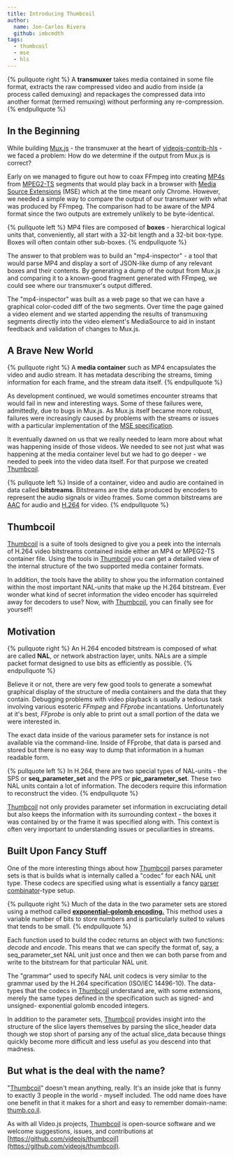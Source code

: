 ```yaml
---
title: Introducing Thumbcoil
author:
  name: Jon-Carlos Rivera
  github: imbcmdth
tags:
  - thumbcoil
  - mse
  - hls
---
```


{% pullquote right %}
A **transmuxer** takes media contained in some file format, extracts the raw compressed video and audio from inside (a process called demuxing) and repackages the compressed data  into another format (termed remuxing) without performing any re-compression.
{% endpullquote %}

## In the Beginning

While building [Mux.js](https://github.com/videojs/mux.js) - the transmuxer at the heart of [videojs-contrib-hls](https://github.com/videojs/videojs-contrib-hls) - we faced a problem: How do we determine if the output from Mux.js is correct?

Early on we managed to figure out how to coax FFmpeg into creating [MP4s](https://en.wikipedia.org/wiki/MPEG-4_Part_14) from [MPEG2-TS](https://en.wikipedia.org/wiki/MPEG_transport_stream) segments that would play back in a browser with [Media Source Extensions](https://en.wikipedia.org/wiki/Media_Source_Extensions) (MSE) which at the time meant only Chrome. However, we needed a simple way to compare the output of our transmuxer with what was produced by FFmpeg. The comparison had to be aware of the MP4 format since the two outputs are extremely unlikely to be byte-identical.

{% pullquote left %}
MP4 files are composed of **boxes** - hierarchical logical units that, conveniently, all start with a 32-bit length and a 32-bit box-type. Boxes will often contain other sub-boxes.
{% endpullquote %}

The answer to that problem was to build an "mp4-inspector" - a tool that would parse MP4 and display a sort of JSON-like dump of any relevant boxes and their contents. By generating a dump of the output from Mux.js and comparing it to a known-good fragment generated with FFmpeg, we could see where our transmuxer's output differed.

The "mp4-inspector" was built as a web page so that we can have a graphical color-coded diff of the two segments. Over time the page gained a video element and we started appending the results of transmuxing segments directly into the video element's MediaSource to aid in instant feedback and validation of changes to Mux.js.

## A Brave New World
{% pullquote right %}
A **media container** such as MP4 encapsulates the video and audio stream. It has metadata describing the streams, timing information for each frame, and the stream data itself.
{% endpullquote %}

As development continued, we would sometimes encounter streams that would fail in new and interesting ways. Some of these failures were, admittedly, due to bugs in Mux.js. As Mux.js itself became more robust, failures were increasingly caused by problems with the streams or issues with a particular implementation of the [MSE specification](http://www.w3.org/TR/2014/CR-media-source-20140717/).

It eventually dawned on us that we really needed to learn more about what was happening inside of those videos. We needed to see not just what was happening at the media container level but we had to go deeper - we needed to peek into the video data itself. For that purpose we created [Thumbcoil](http://thumb.co.il).

{% pullquote left %}
Inside of a container, video and audio are contained in data called **bitstreams**. Bitstreams are the data produced by encoders to represent the audio signals or video frames. Some common bitstreams are [AAC](https://en.wikipedia.org/wiki/Advanced_Audio_Coding) for audio and [H.264](https://en.wikipedia.org/wiki/H.264/MPEG-4_AVC) for video.
{% endpullquote %}

## Thumbcoil

[Thumbcoil](http://thumb.co.il) is a suite of tools designed to give you a peek into the internals of H.264 video bitstreams contained inside either an MP4 or MPEG2-TS container file. Using the tools in [Thumbcoil](http://thumb.co.il) you can get a detailed view of the internal structure of the two supported media container formats.

In addition, the tools have the ability to show you the information contained within the most important NAL-units that make up the H.264 bitstream. Ever wonder what kind of secret information the video encoder has squirreled away for decoders to use? Now, with [Thumbcoil](http://thumb.co.il), you can finally see for yourself!

## Motivation
{% pullquote right %}
An H.264 encoded bitstream is composed of what are called **NAL**, or network abstraction layer, units. NALs are a simple packet format designed to use bits as efficiently as possible.
{% endpullquote %}

Believe it or not, there are very few good tools to generate a somewhat graphical display of the structure of media containers and the data that they contain. Debugging problems with video playback is usually a tedious task involving various esoteric *FFmpeg* and *FFprobe* incantations. Unfortunately at it's best, *FFprobe* is only able to print out a small portion of the data we were interested in.

The exact data inside of the various parameter sets for instance is not available via the command-line. Inside of FFprobe, that data is parsed and stored but there is no easy way to dump that information in a human readable form.

{% pullquote left %}
In H.264, there are two special types of NAL-units - the SPS or **seq_parameter_set** and the PPS or **pic_parameter_set**. These two NAL units contain a lot of information. The decoders require this information to reconstruct the video.
{% endpullquote %}

[Thumbcoil](http://thumb.co.il) not only provides parameter set information in excruciating detail but also keeps the information with its surrounding context - the boxes it was contained by or the frame it was specified along with. This context is often very important to understanding issues or peculiarities in streams.

## Built Upon Fancy Stuff

One of the more interesting things about how [Thumbcoil](http://thumb.co.il) parses parameter sets is that is builds what is internally called a "codec" for each NAL unit type. These codecs are specified using what is essentially a fancy [parser combinator](https://en.wikipedia.org/wiki/Parser_combinator)-type setup.

{% pullquote right %}
Much of the data in the two parameter sets are stored using a method called [**exponential-golomb encoding.**](https://en.wikipedia.org/wiki/Exponential-Golomb_coding) This method uses a variable number of bits to store numbers and is particularly suited to values that tends to be small.
{% endpullquote %}

Each function used to build the codec returns an object with two functions: *decode* and *encode*. This means that we can specify the format of, say, a seq_parameter_set NAL unit just once and then we can both parse from and write to the bitstream for that particular NAL unit.

The "grammar" used to specify NAL unit codecs is very similar to the grammar used by the H.264 specification (ISO/IEC 14496-10). The data-types that the codecs in [Thumbcoil](http://thumb.co.il) understand are, with some extensions, merely the same types defined in the specification such as signed- and unsigned- exponential golomb encoded integers.

In addition to the parameter sets, [Thumbcoil](http://thumb.co.il) provides insight into the structure of the slice layers themselves by parsing the slice_header data though we stop short of parsing any of the actual slice_data because things quickly become more difficult and less useful as you descend into that madness.

## But what is the deal with the name?

"[Thumbcoil](http://thumb.co.il)" doesn't mean anything, really. It's an inside joke that is funny to exactly 3 people in the world - myself included. The odd name does have one benefit in that it makes for a short and easy to remember domain-name: [thumb.co.il](http://thumb.co.il).

As with all Video.js projects, [Thumbcoil](http://thumb.co.il) is open-source software and we welcome suggestions, issues, and contributions at [https://github.com/videojs/thumbcoil](https://github.com/videojs/thumbcoil).
